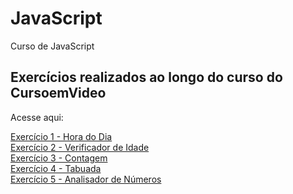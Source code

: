 # JavaScript
Curso de JavaScript

<h2>Exercícios realizados ao longo do curso do CursoemVideo</h2>
<p>Acesse aqui:</p>
<a href="https://emersonthiago168.github.io/javascript/exercicios/exercicio1/" target="_blank">Exercício 1 - Hora do Dia</a> <br>
<a href="https://emersonthiago168.github.io/javascript/exercicios/exercicio2/" target="_blank">Exercício 2 - Verificador de Idade</a> <br>
<a href="https://emersonthiago168.github.io/javascript/exercicios/exercicio3/" target="_blank">Exercício 3 - Contagem</a> <br>
<a href="https://emersonthiago168.github.io/javascript/exercicios/exercicio4/" target="_blank">Exercício 4 - Tabuada</a> <br>
<a href="https://emersonthiago168.github.io/javascript/exercicios/exercicio5/" target="_blank">Exercício 5 - Analisador de Números</a>
